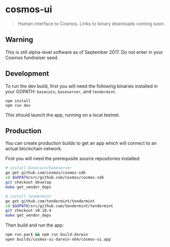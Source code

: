 # cosmos-ui

> Human interface to Cosmos. Links to binary downloads coming soon.

## Warning

This is still alpha-level software as of September 2017. Do not enter in your Cosmos fundraiser seed.

## Development

To run the dev build, first you will need the following binaries installed in your GOPATH: `basecoin`, `baseserver`, and `tendermint`.

```
npm install
npm run dev
```

This should launch the app, running on a local testnet.

## Production

You can create production builds to get an app which will connect to an actual blockchain network.

First you will need the prerequisite source repositories installed:
```bash
# install basecoin/baseserver
go get github.com/cosmos/cosmos-sdk
cd $GOPATH/src/github.com/cosmos/cosmos-sdk
git checkout develop
make get_vendor_deps

# install tendermint
go get github.com/tendermint/tendermint
cd $GOPATH/src/github.com/tendermint/tendermint
git checkout v0.10.4
make get_vendor_deps
```

Then build and run the app:
```bash
npm run pack && npm run build:darwin
open builds/cosmos-ui-darwin-x64/cosmos-ui.app
```

